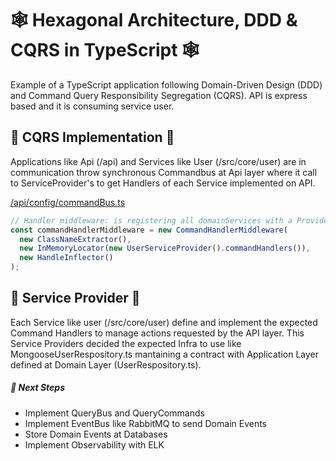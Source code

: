# 🕸 Hexagonal Architecture, DDD &amp; CQRS in TypeScript 🕸
Example of a TypeScript application following Domain-Driven Design (DDD) and Command Query Responsibility Segregation (CQRS).
API is express based and it is consuming service user.

## 🚎 CQRS Implementation 🚎
Applications like Api (/api) and Services like User (/src/core/user) are in communication throw synchronous Commandbus at Api layer where it call to ServiceProvider's to get Handlers of each Service implemented on API. 

[/api/config/commandBus.ts](./api/config/commandBus.ts )

```javascript
// Handler middleware: is registering all domainServices with a Provider Pattern
const commandHandlerMiddleware = new CommandHandlerMiddleware(
  new ClassNameExtractor(),
  new InMemoryLocator(new UserServiceProvider().commandHandlers()),
  new HandleInflector()
);
```

## 🚏 Service Provider 🚏
Each Service like user (/src/core/user) define and implement the expected Command Handlers to manage actions requested by the API layer.
This Service Providers decided the expected Infra to use like MongooseUserRespository.ts mantaining a contract with Application Layer defined at Domain Layer (UserRespository.ts).

##### 📝 Next Steps
* Implement QueryBus and QueryCommands
* Implement EventBus like RabbitMQ to send Domain Events
* Store Domain Events at Databases
* Implement Observability with ELK
